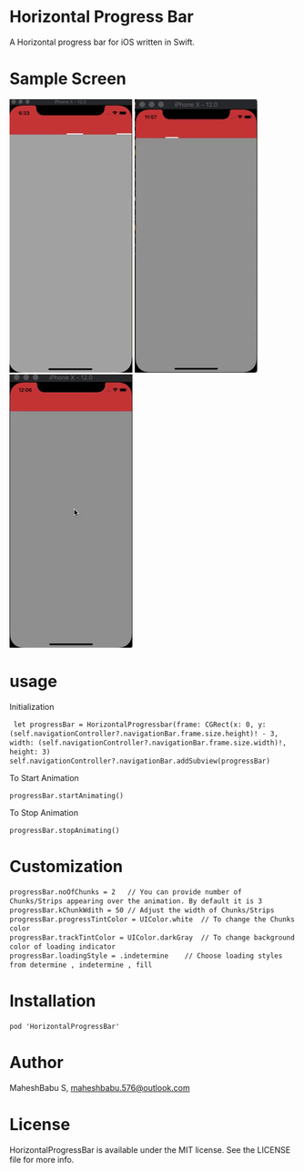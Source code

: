 # Horizontal Progress Bar


A Horizontal progress bar for iOS written in Swift.

# Sample Screen

 ![Alt Text](https://github.com/Maheshbabu576/HorizontalProgressBar/blob/master/Screens/Sample.gif)  ![Alt Text](https://github.com/Maheshbabu576/HorizontalProgressBar/blob/master/Screens/Sample1.gif)  ![Alt Text](https://github.com/Maheshbabu576/HorizontalProgressBar/blob/master/Screens/Sample2.gif)


# usage

Initialization 

     let progressBar = HorizontalProgressbar(frame: CGRect(x: 0, y: (self.navigationController?.navigationBar.frame.size.height)! - 3, width: (self.navigationController?.navigationBar.frame.size.width)!, height: 3)    self.navigationController?.navigationBar.addSubview(progressBar)
 
 To Start Animation 
 
    progressBar.startAnimating()
  
 To Stop Animation 
  
    progressBar.stopAnimating()
   
 # Customization 
   
    progressBar.noOfChunks = 2   // You can provide number of Chunks/Strips appearing over the animation. By default it is 3 
    progressBar.kChunkWdith = 50 // Adjust the width of Chunks/Strips
    progressBar.progressTintColor = UIColor.white  // To change the Chunks color
    progressBar.trackTintColor = UIColor.darkGray  // To change background color of loading indicator
    progressBar.loadingStyle = .indetermine    // Choose loading styles from determine , indetermine , fill
    
    
 # Installation
 
    pod 'HorizontalProgressBar'
    
# Author

  MaheshBabu S, maheshbabu.576@outlook.com

# License

  HorizontalProgressBar is available under the MIT license. See the LICENSE file for more info.

